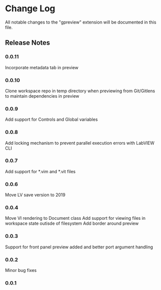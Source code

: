 # Change Log

All notable changes to the "gpreview" extension will be documented in this file.

## Release Notes

### 0.0.11

Incorporate metadata tab in preview

### 0.0.10

Clone workspace repo in temp directory when previewing from Git/Gitlens to maintain dependencies in preview

### 0.0.9

Add support for Controls and Global variables

### 0.0.8

Add locking mechanism to prevent parallel execution errors with LabVIEW CLI

### 0.0.7

Add support for *.vim and *.vit files

### 0.0.6

Move LV save version to 2019

### 0.0.4

Move VI rendering to Document class
Add support for viewing files in workspace state outisde of filesystem
Add border around preview

### 0.0.3

Support for front panel preview added and better port argument handling

### 0.0.2

Minor bug fixes

### 0.0.1
